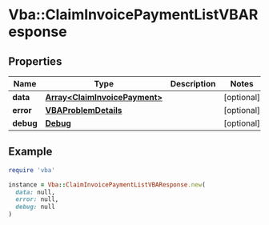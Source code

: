 # Vba::ClaimInvoicePaymentListVBAResponse

## Properties

| Name | Type | Description | Notes |
| ---- | ---- | ----------- | ----- |
| **data** | [**Array&lt;ClaimInvoicePayment&gt;**](ClaimInvoicePayment.md) |  | [optional] |
| **error** | [**VBAProblemDetails**](VBAProblemDetails.md) |  | [optional] |
| **debug** | [**Debug**](Debug.md) |  | [optional] |

## Example

```ruby
require 'vba'

instance = Vba::ClaimInvoicePaymentListVBAResponse.new(
  data: null,
  error: null,
  debug: null
)
```

